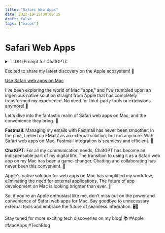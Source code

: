 ```yaml
---
title: "Safari Web Apps"
date: 2023-10-15T00:09:15
draft: false
tags: ["macos"]
---
```


# Safari Web Apps

<details>
  <summary>TLDR (Prompt for ChatGPT):</summary>
  Finally I can use native solution from Apple to create Mac “apps”.

[Use Safari web apps on Mac](https://support.apple.com/en-us/HT213583)

Great use cases so far:

    - Fastmail
    - ChatGPT

Previously I used FMail2 for Fastmail, but now I don’t need anything external for this.
</details>


Excited to share my latest discovery on the Apple ecosystem! 🍏

[Use Safari web apps on Mac](https://support.apple.com/en-us/HT213583)

I've been exploring the world of Mac "apps," and I've stumbled upon an ingenious native solution straight from Apple that has completely transformed my experience. No need for third-party tools or extensions anymore! 🎉

Let's dive into the fantastic realm of Safari web apps on Mac, and the convenience they bring. 🚀

**Fastmail**: Managing my emails with Fastmail has never been smoother. In the past, I relied on FMail2 as an external solution, but not anymore. With Safari web apps on Mac, Fastmail integration is seamless and efficient. 📧

**ChatGPT**: For all my communication needs, ChatGPT has become an indispensable part of my digital life. The transition to using it as a Safari web app on my Mac has been a game-changer. Chatting and collaborating has never been this convenient. 💬

Apple's native solution for web apps on Mac has simplified my workflow, eliminating the need for external applications. The future of app development on Mac is looking brighter than ever. 🌟

So, if you're an Apple enthusiast like me, don't miss out on the power and convenience of Safari web apps for Mac. Say goodbye to unnecessary external tools and embrace the future of seamless integration. 🖥️👋

Stay tuned for more exciting tech discoveries on my blog! 📚 #Apple #MacApps #TechBlog
